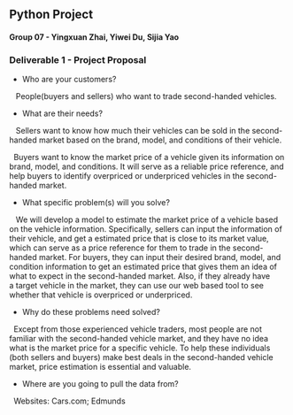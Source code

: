## Python Project

#### Group 07 - Yingxuan Zhai, Yiwei Du, Sijia Yao


### Deliverable 1 - Project Proposal

- Who are your customers?

    People(buyers and sellers) who want to trade second-handed vehicles.

- What are their needs?

    Sellers want to know how much their vehicles can be sold in the second-handed market based on the brand, model, and conditions of their vehicle.
    
    Buyers want to know the market price of a vehicle given its information on brand, model, and conditions. It will serve as a reliable price reference, and help buyers to identify overpriced or underpriced vehicles in the second-handed market.
  
- What specific problem(s) will you solve?

    We will develop a model to estimate the market price of a vehicle based on the vehicle information. Specifically, sellers can input the information of their vehicle, and get a estimated price that is close to its market value, which can serve as a price reference for them to trade in the second-handed market. For buyers, they can input their desired brand, model, and condition information to get an estimated price that gives them an idea of what to expect in the second-handed market. Also, if they already have a target vehicle in the market, they can use our web based tool to see whether that vehicle is overpriced or underpriced.

- Why do these problems need solved?

    Except from those experienced vehicle traders, most people are not familiar with the second-handed vehicle market, and they have no idea what is the market price for a specific vehicle. To help these individuals (both sellers and buyers) make best deals in the second-handed vehicle market, price estimation is essential and valuable.

- Where are you going to pull the data from?

    Websites: Cars.com; Edmunds
